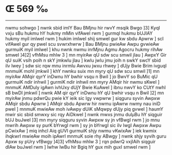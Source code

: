 # Œ 569 ‰
---
nwmu sohwgo ] nwnk sbid imlY Bau BMjnu hir rwvY msqik Bwgo ]3] KyqI
vxju sBu hukmu hY hukmy mMin vifAweI rwm ] gurmqI hukmu bUJIAY hukmy
myil imlweI rwm ] hukim imlweI shij smweI gur kw sbdu Apwrw ] scI
vifAweI gur qy pweI scu svwrxhwrw ] Bau BMjnu pwieAw Awpu gvwieAw
gurmuiK myil imlweI ] khu nwnk nwmu inrMjnu Agmu Agocru hukmy rihAw
smweI ]4]2] vfhMsu mhlw 3 ] mn myirAw qU sdw scu smwil jIau ]
AwpxY Gir qU suiK vsih poih n skY jmkwlu jIau ] kwlu jwlu jmu joih n
swkY swcY sbid ilv lwey ] sdw sic rqw mnu inrmlu Awvxu jwxu rhwey ]
dUjy Bwie Brim ivguqI mnmuiK mohI jmkwil ] khY nwnku suix mn myry qU
sdw scu smwil ]1] mn myirAw AMqir qyrY inDwnu hY bwhir vsqu n Bwil
] jo BwvY so BuMic qU gurmuiK ndir inhwil ] gurmiK ndir inhwil mn myry
AMqir hir nwmu sKweI ] mnmuK AMDuly igAwn ivhUxy dUjY Bwie KuAweI ]
ibnu nwvY ko CUtY nwhI sB bwDI jmkwil ] nwnk AM qir qyrY inDwnu hY qU
bwhir vsqu n Bwil ]2] mn myirAw jnmu pdwrQu pwie kY ieik sic lgy
vwpwrw ] siqguru syvin Awpxw AMqir sbdu Apwrw ] AMqir sbdu Apwrw
hir nwmu ipAwrw nwmy nau iniD pweI ] mnmuK mwieAw moh ivAwpy dUiK
sMqwpy dUjy piq gvweI ] haumY mwir sic sbid smwxy sic rqy AiDkweI ]
nwnk mwxs jnmu dulµBu hY siqguir bUJ buJweI ]3] mn myry siqguru syvin
Awpxw sy jn vfBwgI rwm ] jo mnu mwrih Awpxw sy purK bYrwgI rwm ] sy
jn bYrwgI sic ilv lwgI Awpxw Awpu pCwixAw ] miq inhcl Aiq gUVI
gurmuiK shjy nwmu vKwixAw ] iek kwmix ihqkwrI mwieAw moih ipAwrI
mnmuK soie rhy ABwgy ] nwnk shjy syvih guru Apxw sy pUry vfBwgy
]4]3] vfhMsu mhlw 3 ] rqn pdwrQ vxjIAih siqguir dIAw buJweI
rwm ] lwhw lwBu hir Bgiq hY gux mih guxI smweI rwm ]
####
